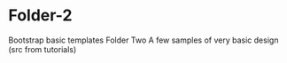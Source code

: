 # Folder-2
Bootstrap basic templates
Folder Two
A few samples of very basic design (src from tutorials)

